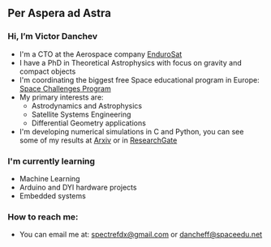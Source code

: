## Per Aspera ad Astra

### Hi, I’m Victor Danchev
- I'm a CTO at the Aerospace company [EnduroSat](https://www.endurosat.com)
- I have a PhD in Theoretical Astrophysics with focus on gravity and compact objects
- I'm coordinating the biggest free Space educational program in Europe: [Space Challenges Program](https://spaceedu.net)
- My primary interests are:
  - Astrodynamics and Astrophysics
  - Satellite Systems Engineering
  - Differential Geometry applications
- I'm developing numerical simulations in C and Python, you can see some of my results at [Arxiv](https://arxiv.org/search/?searchtype=author&query=Danchev%2C+V+I) or in [ResearchGate](https://www.researchgate.net/profile/Victor-Danchev)

### I'm currently learning
- Machine Learning
- Arduino and DYI hardware projects
- Embedded systems

### How to reach me:
- You can email me at: spectrefdx@gmail.com or dancheff@spaceedu.net
